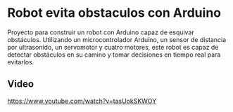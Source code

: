 # Robot evita obstaculos con Arduino

Proyecto para construir un robot con Arduino capaz de esquivar obstáculos. Utilizando un microcontrolador Arduino, un sensor de distancia por ultrasonido, un servomotor y cuatro motores, este robot es capaz de detectar obstáculos en su camino y tomar decisiones en tiempo real para evitarlos. 

## Video

https://www.youtube.com/watch?v=tasUokSKWOY
